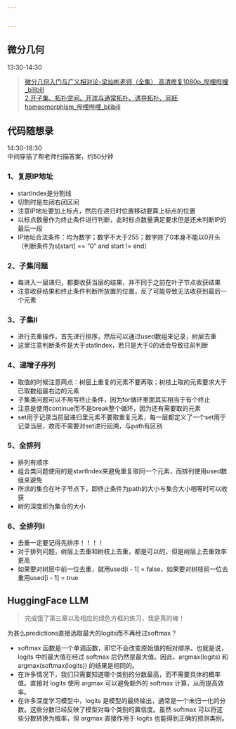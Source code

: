 ```yaml
---


---
```


<h2 id="微分几何">微分几何</h2>
<p>13:30-14:30</p>
<blockquote>
<p><a href="https://www.bilibili.com/video/BV1qF411t72r?spm_id_from=333.788.videopod.episodes&amp;vd_source=96ef48634663967d0116e79abff26934">微分几何入门与广义相对论-梁灿彬老师（全集） 高清修复1080p_哔哩哔哩_bilibili</a><br>
<a href="https://www.bilibili.com/video/BV1qF411t72r?spm_id_from=333.788.videopod.episodes&amp;vd_source=96ef48634663967d0116e79abff26934&amp;p=2">2.开子集、拓扑空间、开球与通常拓扑、诱导拓扑、同胚homeomorphism_哔哩哔哩_bilibili</a></p>
</blockquote>
<h2 id="代码随想录">代码随想录</h2>
<p>14:30-18:30<br>
中间穿插了帮老师扫描答案，约50分钟</p>
<h3 id="、复原ip地址">1、复原IP地址</h3>
<ul>
<li>startIndex是分割线</li>
<li>切割时是左闭右闭区间</li>
<li>注意IP地址要加上标点，然后在递归时位置移动要算上标点的位置</li>
<li>以标点数量作为终止条件进行判断，此时标点数量满足要求但是还未判断IP的最后一段</li>
<li>IP地址合法条件：均为数字；数字不大于255；数字除了0本身不能以0开头（判断条件为s[start] == “0” and start != end）</li>
</ul>
<h3 id="、子集问题">2、子集问题</h3>
<ul>
<li>每进入一层递归，都要收获当层的结果，并不同于之前在叶子节点收获结果</li>
<li>注意收获结果和终止条件判断所放置的位置，反了可能导致无法收获到最后一个元素</li>
</ul>
<h3 id="、子集ii">3、子集II</h3>
<ul>
<li>进行去重操作，首先进行排序，然后可以通过used数组来记录，树层去重</li>
<li>这里注意判断条件是大于statIndex，若只是大于0的话会导致往前判断</li>
</ul>
<h3 id="、递增子序列">4、递增子序列</h3>
<ul>
<li>取值的时候注意两点：树层上重复的元素不要再取；树枝上取的元素要求大于已取数组最右边的元素</li>
<li>子集类问题可以不用写终止条件，因为for循环里面其实相当于有个终止</li>
<li>注意是使用continue而不是break整个循环，因为还有需要取的元素</li>
<li>set用于记录当前层递归里元素不要取重复元素，每一层都定义了一个set用于记录当层，故而不需要对set进行回溯，与path有区别</li>
</ul>
<h3 id="、全排列">5、全排列</h3>
<ul>
<li>排列有顺序</li>
<li>组合类问题使用的是startIndex来避免重复取同一个元素，而排列使用used数组来避免</li>
<li>所求的集合在叶子节点下，即终止条件为path的大小与集合大小相等时可以收获</li>
<li>树的深度即为集合的大小</li>
</ul>
<h3 id="、全排列ii">6、全排列II</h3>
<ul>
<li>去重一定要记得先排序！！！！</li>
<li>对于排列问题，树层上去重和树枝上去重，都是可以的，但是树层上去重效率更高</li>
<li>如果要对树层中前一位去重，就用used[i - 1] = false，如果要对树枝前一位去重用used[i - 1] = true</li>
</ul>
<h2 id="huggingface-llm">HuggingFace LLM</h2>
<blockquote>
<p>完成饿了第三章以及相应的绿色方框的练习，我是真的棒！</p>
</blockquote>
<p>为甚么predictions直接选取最大的logits而不再经过softmax？</p>
<ul>
<li>softmax 函数是一个单调函数，即它不会改变原始值的相对顺序。也就是说，logits 中的最大值在经过 softmax 后仍然是最大值。因此，argmax(logits) 和 argmax(softmax(logits)) 的结果是相同的。</li>
<li>在许多情况下，我们只需要知道哪个类别的分数最高，而不需要具体的概率值。直接对 logits 使用 argmax 可以避免额外的 softmax 计算，从而提高效率。</li>
<li>在许多深度学习模型中，logits 是模型的最终输出，通常是一个未归一化的分数。这些分数已经反映了模型对每个类别的置信度。虽然 softmax 可以将这些分数转换为概率，但 argmax 直接作用于 logits 也能得到正确的预测类别。</li>
</ul>

